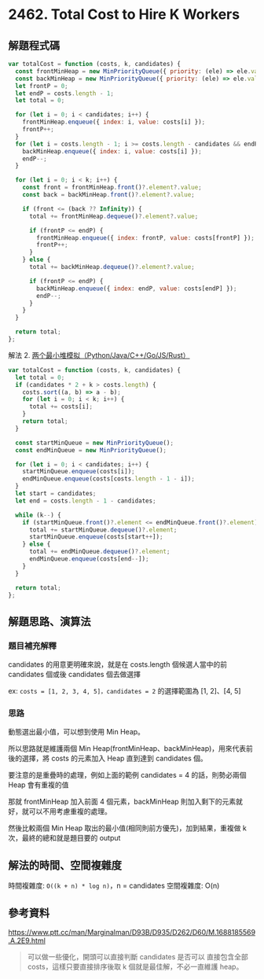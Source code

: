 # 2462. Total Cost to Hire K Workers

## 解題程式碼

```javascript
var totalCost = function (costs, k, candidates) {
  const frontMinHeap = new MinPriorityQueue({ priority: (ele) => ele.value });
  const backMinHeap = new MinPriorityQueue({ priority: (ele) => ele.value });
  let frontP = 0;
  let endP = costs.length - 1;
  let total = 0;

  for (let i = 0; i < candidates; i++) {
    frontMinHeap.enqueue({ index: i, value: costs[i] });
    frontP++;
  }
  for (let i = costs.length - 1; i >= costs.length - candidates && endP >= frontP; i--) {
    backMinHeap.enqueue({ index: i, value: costs[i] });
    endP--;
  }

  for (let i = 0; i < k; i++) {
    const front = frontMinHeap.front()?.element?.value;
    const back = backMinHeap.front()?.element?.value;

    if (front <= (back ?? Infinity)) {
      total += frontMinHeap.dequeue()?.element?.value;

      if (frontP <= endP) {
        frontMinHeap.enqueue({ index: frontP, value: costs[frontP] });
        frontP++;
      }
    } else {
      total += backMinHeap.dequeue()?.element?.value;

      if (frontP <= endP) {
        backMinHeap.enqueue({ index: endP, value: costs[endP] });
        endP--;
      }
    }
  }

  return total;
};
```

解法 2. [两个最小堆模拟（Python/Java/C++/Go/JS/Rust）](https://leetcode.cn/problems/total-cost-to-hire-k-workers/solutions/1951938/liang-ge-zui-xiao-dui-mo-ni-by-endlessch-nagm/)

```javascript
var totalCost = function (costs, k, candidates) {
  let total = 0;
  if (candidates * 2 + k > costs.length) {
    costs.sort((a, b) => a - b);
    for (let i = 0; i < k; i++) {
      total += costs[i];
    }
    return total;
  }

  const startMinQueue = new MinPriorityQueue();
  const endMinQueue = new MinPriorityQueue();

  for (let i = 0; i < candidates; i++) {
    startMinQueue.enqueue(costs[i]);
    endMinQueue.enqueue(costs[costs.length - 1 - i]);
  }
  let start = candidates;
  let end = costs.length - 1 - candidates;

  while (k--) {
    if (startMinQueue.front()?.element <= endMinQueue.front()?.element) {
      total += startMinQueue.dequeue()?.element;
      startMinQueue.enqueue(costs[start++]);
    } else {
      total += endMinQueue.dequeue()?.element;
      endMinQueue.enqueue(costs[end--]);
    }
  }

  return total;
};
```

## 解題思路、演算法

### 題目補充解釋

candidates 的用意更明確來說，就是在 costs.length 個候選人當中的前 candidates 個或後 candidates 個去做選擇

ex: `costs = [1, 2, 3, 4, 5]，candidates = 2` 的選擇範圍為 [1, 2]、[4, 5]

### 思路

動態選出最小值，可以想到使用 Min Heap。

所以思路就是維護兩個 Min Heap(frontMinHeap、backMinHeap)，用來代表前後的選擇，將 costs 的元素加入 Heap 直到達到 candidates 個。

要注意的是重疊時的處理，例如上面的範例 candidates = 4 的話，則勢必兩個 Heap 會有重複的值

那就 frontMinHeap 加入前面 4 個元素，backMinHeap 則加入剩下的元素就好，就可以不用考慮重複的處理。

然後比較兩個 Min Heap 取出的最小值(相同則前方優先)，加到結果，重複做 k 次，最終的總和就是題目要的 output

## 解法的時間、空間複雜度

時間複雜度: `O((k + n) * log n)`，n = candidates
空間複雜度: O(n)

## 參考資料

https://www.ptt.cc/man/Marginalman/D93B/D935/D262/D60/M.1688185569.A.2E9.html

> 可以做一些優化，開頭可以直接判斷 candidates 是否可以
> 直接包含全部 costs，這樣只要直接排序後取 k 個就是最佳解，不必一直維護 heap。
